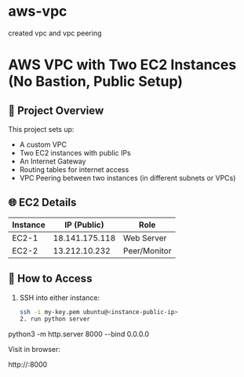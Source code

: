 # aws-vpc
created vpc and vpc peering
# AWS VPC with Two EC2 Instances (No Bastion, Public Setup)

## 🔧 Project Overview

This project sets up:
- A custom VPC
- Two EC2 instances with public IPs
- An Internet Gateway
- Routing tables for internet access
- VPC Peering between two instances (in different subnets or VPCs)

## 🌐 EC2 Details

| Instance | IP (Public)    | Role            |
|----------|----------------|-----------------|
| EC2-1    | 18.141.175.118    | Web Server      |
| EC2-2    | 13.212.10.232  | Peer/Monitor    |

## 🧪 How to Access

1. SSH into either instance:
   ```bash
   ssh -i my-key.pem ubuntu@<instance-public-ip>
   2. run python server
python3 -m http.server 8000 --bind 0.0.0.0

Visit in browser:

http://<public-ip>:8000
